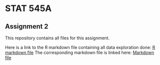 # STAT 545A

## Assignment 2

This repository contains all files for this assignment.

Here is a link to the R markdown file containing all data exploration done: [R markdown file](https://github.com/STAT545-UBC-students/hw02-curtis77/blob/master/Gapminder-Exploration.Rmd)
The corresponding markdown file is linked here: [Markdown file](https://github.com/STAT545-UBC-students/hw02-curtis77/blob/master/Gapminder-Exploration.md)